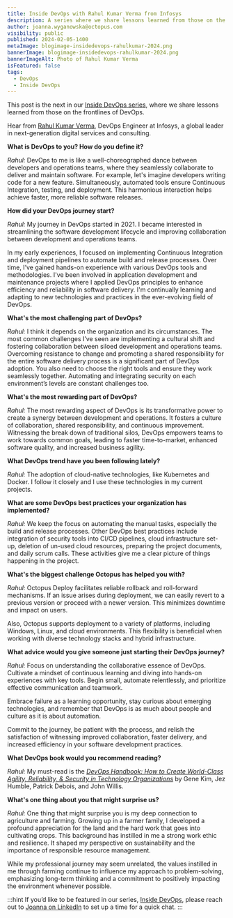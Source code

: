```yaml
---
title: Inside DevOps with Rahul Kumar Verma from Infosys
description: A series where we share lessons learned from those on the frontlines of DevOps. This post features Rahul Kumar Verma of Infosys.
author: joanna.wyganowska@octopus.com
visibility: public
published: 2024-02-05-1400
metaImage: blogimage-insidedevops-rahulkumar-2024.png
bannerImage: blogimage-insidedevops-rahulkumar-2024.png
bannerImageAlt: Photo of Rahul Kumar Verma
isFeatured: false
tags: 
  - DevOps
  - Inside DevOps
---
```


This post is the next in our [Inside DevOps series](https://octopus.com/blog/tag/Inside%20DevOps), where we share lessons learned from those on the frontlines of DevOps.  

Hear from [Rahul Kumar Verma](https://www.linkedin.com/in/rahul-kumar-verma-558812161/), DevOps Engineer at Infosys, a  global leader in next-generation digital services and consulting.

**What is DevOps to you? How do you define it?**

*Rahul:* DevOps to me is like a well-choreographed dance between developers and operations teams, where they seamlessly collaborate to deliver and maintain software. For example, let's imagine developers writing code for a new feature. Simultaneously, automated tools ensure Continuous Integration, testing, and deployment. This harmonious interaction helps achieve faster, more reliable software releases.

**How did your DevOps journey start?**

*Rahul:* My journey in DevOps started in 2021. I became interested in streamlining the software development lifecycle and improving collaboration between development and operations teams. 

In my early experiences, I focused on implementing Continuous Integration and deployment pipelines to automate build and release processes. Over time, I’ve gained hands-on experience with various DevOps tools and methodologies. I've been involved in application development and maintenance projects where I applied DevOps principles to enhance efficiency and reliability in software delivery. I'm continually learning and adapting to new technologies and practices in the ever-evolving field of DevOps.

**What's the most challenging part of DevOps?**

*Rahul:* I think it depends on the organization and its circumstances. The most common challenges I’ve seen are implementing a cultural shift and fostering collaboration between siloed development and operations teams. Overcoming resistance to change and promoting a shared responsibility for the entire software delivery process is a significant part of DevOps adoption. You also need to choose the right tools and ensure they work seamlessly together. Automating and integrating security on each environment’s levels are constant challenges too.

**What's the most rewarding part of DevOps?**

*Rahul:* The most rewarding aspect of DevOps is its transformative power to create a synergy between development and operations. It fosters a culture of collaboration, shared responsibility, and continuous improvement. Witnessing the break down of traditional silos, DevOps empowers teams to work towards common goals, leading to faster time-to-market, enhanced software quality, and increased business agility. 

**What DevOps trend have you been following lately?**

*Rahul:* The adoption of cloud-native technologies, like Kubernetes and Docker. I follow it closely and I use these technologies in my current projects.

**What are some DevOps best practices your organization has implemented?**

*Rahul:* We keep the focus on automating the manual tasks, especially the build and release processes. Other DevOps best practices include integration of security tools into CI/CD pipelines, cloud infrastructure set-up, deletion of un-used cloud resources, preparing the project documents, and daily scrum calls. These activities give me a clear picture of things happening in the project.

**What's the biggest challenge Octopus has helped you with?**

*Rahul:* Octopus Deploy facilitates reliable rollback and roll-forward mechanisms. If an issue arises during deployment, we can easily revert to a previous version or proceed with a newer version. This minimizes downtime and impact on users.

Also, Octopus supports deployment to a variety of platforms, including Windows, Linux, and cloud environments. This flexibility is beneficial when working with diverse technology stacks and hybrid infrastructure.

**What advice would you give someone just starting their DevOps journey?**

*Rahul:*  Focus on understanding the collaborative essence of DevOps. Cultivate a mindset of continuous learning and diving into hands-on experiences with key tools. Begin small, automate relentlessly, and prioritize effective communication and teamwork. 

Embrace failure as a learning opportunity, stay curious about emerging technologies, and remember that DevOps is as much about people and culture as it is about automation. 

Commit to the journey, be patient with the process, and relish the satisfaction of witnessing improved collaboration, faster delivery, and increased efficiency in your software development practices.

**What DevOps book would you recommend reading?**

*Rahul:*  My must-read is the *[DevOps Handbook: How to Create World-Class Agility, Reliability, & Security in Technology Organizations](https://octopus.com/devops/reading-list/#the-devops-handbook)* by Gene Kim, Jez Humble, Patrick Debois, and John Willis.

**What's one thing about you that might surprise us?**

*Rahul:* One thing that might surprise you is my deep connection to agriculture and farming. Growing up in a farmer family, I developed a profound appreciation for the land and the hard work that goes into cultivating crops. This background has instilled in me a strong work ethic and resilience. It shaped my perspective on sustainability and the importance of responsible resource management. 

While my professional journey may seem unrelated, the values instilled in me through farming continue to influence my approach to problem-solving, emphasizing long-term thinking and a commitment to positively impacting the environment whenever possible.

:::hint
If you’d like to be featured in our series, [Inside DevOps](https://octopus.com/blog/tag/Inside%20DevOps), please reach out to [Joanna on LinkedIn](https://www.linkedin.com/in/joannawyganowska/) to set up a time for a quick chat.
:::
